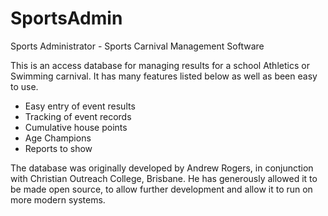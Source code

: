 # SportsAdmin
Sports Administrator - Sports Carnival Management Software

This is an access database for managing results for a school Athletics or Swimming carnival. 
It has many features listed below as well as been easy to use.
  * Easy entry of event results 
  * Tracking of event records 
  * Cumulative house points 
  * Age Champions
  * Reports to show 

The database was originally developed by Andrew Rogers, in conjunction with Christian Outreach College, Brisbane. He has generously allowed it to be made open source, to allow further development and allow it to run on more modern systems.
